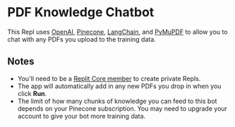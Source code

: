 # PDF Knowledge Chatbot

This Repl uses [OpenAI](https://platform.openai.com/), [Pinecone](https://app.pinecone.io/), [LangChain](https://www.langchain.com/), and [PyMuPDF](https://pymupdf.readthedocs.io/en/latest/) to allow you to chat with any PDFs you upload to the training data.


## Notes
* You'll need to be a [Replit Core member](https://replit.com/pricing) to create private Repls. 
* The app will automatically add in any new PDFs you drop in when you click **Run**.
* The limit of how many chunks of knowledge you can feed to this bot depends on your Pinecone subscription. You may need to upgrade your account to give your bot more training data.
